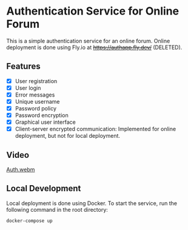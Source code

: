 # Authentication Service for Online Forum

This is a simple authentication service for an online forum. Online deployment is done using Fly.io at ~~<https://authapp.fly.dev/>~~ (DELETED).

## Features

- [x] User registration
- [x] User login
- [x] Error messages
- [x] Unique username
- [x] Password policy
- [x] Password encryption
- [x] Graphical user interface
- [X] Client-server encrypted communication: Implemented for online deployment, but not for local deployment.

## Video

[Auth.webm](https://user-images.githubusercontent.com/68151686/233848511-114907ba-f69a-44d7-93a6-66daf44b99fd.webm)

## Local Development

Local deployment is done using Docker. To start the service, run the following command in the root directory:

```bash
docker-compose up
```
